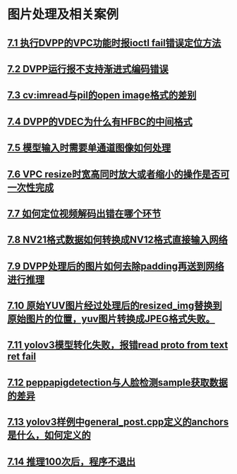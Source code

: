 # 图片处理及相关案例
## [7.1 执行DVPP的VPC功能时报ioctl fail错误定位方法](part7-1.md)
## [7.2 DVPP运行报不支持渐进式编码错误](part7-2.md)
## [7.3 cv:imread与pil的open image格式的差别](part7-3.md)
## [7.4 DVPP的VDEC为什么有HFBC的中间格式](part7-4.md)
## [7.5 模型输入时需要单通道图像如何处理](part7-5.md)
## [7.6 VPC resize时宽高同时放大或者缩小的操作是否可一次性完成](part7-6.md)
## [7.7 如何定位视频解码出错在哪个环节](part7-7.md)
## [7.8 NV21格式数据如何转换成NV12格式直接输入网络](part7-8.md)
## [7.9 DVPP处理后的图片如何去除padding再送到网络进行推理](part7-9.md)
## [7.10 原始YUV图片经过处理后的resized_img替换到原始图片的位置，yuv图片转换成JPEG格式失败。](part7-10.md)
## [7.11 yolov3模型转化失败，报错read proto from text ret fail](part7-11.md)
## [7.12 peppapigdetection与人脸检测sample获取数据的差异](part7-12.md)
## [7.13 yolov3样例中general_post.cpp定义的anchors是什么，如何定义的](part7-13.md)
## [7.14 推理100次后，程序不退出](part7-14.md)
